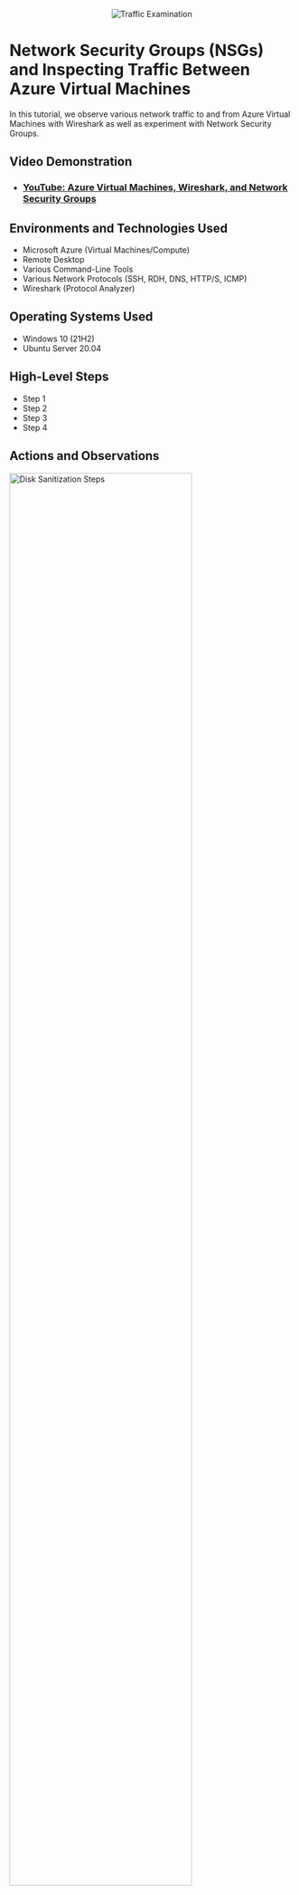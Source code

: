 <p align="center">
<img src="https://i.imgur.com/Ua7udoS.png" alt="Traffic Examination"/>
</p>

<h1>Network Security Groups (NSGs) and Inspecting Traffic Between Azure Virtual Machines</h1>
In this tutorial, we observe various network traffic to and from Azure Virtual Machines with Wireshark as well as experiment with Network Security Groups. <br />


<h2>Video Demonstration</h2>

- ### [YouTube: Azure Virtual Machines, Wireshark, and Network Security Groups](https://www.youtube.com/watch?v=Mu_2UnOdVHM)

<h2>Environments and Technologies Used</h2>

- Microsoft Azure (Virtual Machines/Compute)
- Remote Desktop
- Various Command-Line Tools
- Various Network Protocols (SSH, RDH, DNS, HTTP/S, ICMP)
- Wireshark (Protocol Analyzer)

<h2>Operating Systems Used </h2>

- Windows 10 (21H2)
- Ubuntu Server 20.04

<h2>High-Level Steps</h2>

- Step 1
- Step 2
- Step 3
- Step 4

<h2>Actions and Observations</h2>

<p>
<img src="https://i.imgur.com/uxdhWMb.png" height="80%" width="80%" alt="Disk Sanitization Steps"/>
</p>
<p>
Step 1: The first step is all about getting introduced, so create your Azure account and get logged in then observe the Azure portal and all of it's properties.
</p>
<br />

<p>
<img src="https://i.imgur.com/veMyVgm.png" height="80%" width="80%" alt="Disk Sanitization Steps"/>
</p>
<p>
Step 2: Within the Azure Portal, create a Resource Group. Then create a Storage Account within the Resource Group we created. After that you'll want to open a text file on your local desktop.
</p>
<br />

<p>
<img src="https://i.imgur.com/PG47imc.png" height="80%" width="80%" alt="Disk Sanitization Steps"/>
</p>
<p>
Step 3: Upload the text file you created to the Azure Storage Account. Once you've doen that, edit the file within the Storage Account (within the Azure Portal). Download the file Open the file and observe the changes.
</p>
<br />
